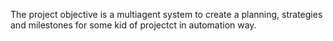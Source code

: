 The project objective is a multiagent system to create a planning, strategies and milestones for some kid of projectct in automation way.
